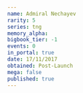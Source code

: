```yaml
---
name: Admiral Nechayev
rarity: 5
series: tng
memory_alpha:
bigbook_tier: -1
events: 0
in_portal: true
date: 17/11/2017
obtained: Post-Launch
mega: false
published: true
---
```



